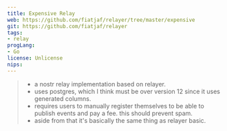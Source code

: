 ```yaml
---
title: Expensive Relay
web: https://github.com/fiatjaf/relayer/tree/master/expensive
git: https://github.com/fiatjaf/relayer
tags:
- relay
progLang: 
- Go
license: Unlicense
nips:
---
```


> - a nostr relay implementation based on relayer.
> - uses postgres, which I think must be over version 12 since it uses generated columns.
> - requires users to manually register themselves to be able to publish events and pay a fee. this should prevent spam.
> - aside from that it's basically the same thing as relayer basic.